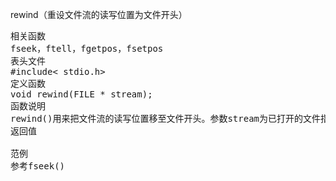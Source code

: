 rewind（重设文件流的读写位置为文件开头）
<pre>相关函数
fseek，ftell，fgetpos，fsetpos
表头文件
#include< stdio.h>
定义函数
void rewind(FILE * stream);
函数说明
rewind()用来把文件流的读写位置移至文件开头。参数stream为已打开的文件指针。此函数相当于调用fseek(stream,0,SEEK_SET)。
返回值

范例
参考fseek()</pre>